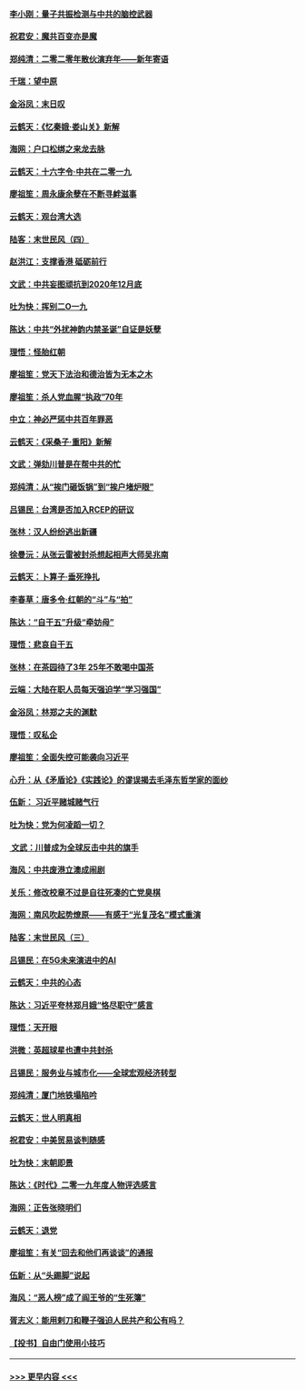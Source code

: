 #### [李小刚：量子共振检测与中共的脑控武器](../pages/nsc993/n11754518.md?t=12301955) 
#### [祝君安：魔共百变亦是魔](../pages/nsc993/n11754469.md?t=12301955) 
#### [郑纯清：二零二零年散伙演弃年——新年寄语](../pages/nsc993/n11754195.md?t=12301955) 
#### [千瑞：望中原](../pages/nsc993/n11754159.md?t=12301955) 
#### [金浴凤：末日叹](../pages/nsc993/n11752359.md?t=12301955) 
#### [云鹤天：《忆秦娥‧娄山关》新解](../pages/nsc993/n11752348.md?t=12301955) 
#### [海网：户口松绑之来龙去脉](../pages/nsc993/n11752328.md?t=12301955) 
#### [云鹤天：十六字令‧中共在二零一九](../pages/nsc993/n11752305.md?t=12301955) 
#### [廖祖笙：周永康余孽在不断寻衅滋事](../pages/nsc993/n11751013.md?t=12301955) 
#### [云鹤天：观台湾大选](../pages/nsc993/n11751007.md?t=12301955) 
#### [陆客：末世民风（四）](../pages/nsc993/n11749203.md?t=12301955) 
#### [赵洪江：支撑香港 砥砺前行](../pages/nsc993/n11748482.md?t=12301955) 
#### [文武：中共妄图顽抗到2020年12月底](../pages/nsc993/n11748446.md?t=12301955) 
#### [吐为快：挥别二O一九](../pages/nsc993/n11748411.md?t=12301955) 
#### [陈达：中共“外扰神韵内禁圣诞”自证是妖孽](../pages/nsc993/n11748226.md?t=12301955) 
#### [理悟：怪胎红朝](../pages/nsc993/n11748206.md?t=12301955) 
#### [廖祖笙：党天下法治和德治皆为无本之木](../pages/nsc993/n11748135.md?t=12301955) 
#### [廖祖笙：杀人党血腥“执政”70年](../pages/nsc993/n11745144.md?t=12301955) 
#### [中立：神必严惩中共百年罪恶](../pages/nsc993/n11744970.md?t=12301955) 
#### [云鹤天：《采桑子‧重阳》新解](../pages/nsc993/n11744948.md?t=12301955) 
#### [文武：弹劾川普是在帮中共的忙](../pages/nsc993/n11744758.md?t=12301955) 
#### [郑纯清：从“挨门砸饭锅”到“挨户堵炉眼”](../pages/nsc993/n11744745.md?t=12301955) 
#### [吕锡民：台湾是否加入RCEP的研议](../pages/nsc993/n11744701.md?t=12301955) 
#### [张林：汉人纷纷逃出新疆](../pages/nsc993/n11743530.md?t=12301955) 
#### [徐曼沅：从张云雷被封杀想起相声大师吴兆南](../pages/nsc993/n11741816.md?t=12301955) 
#### [云鹤天：卜算子‧垂死挣扎](../pages/nsc993/n11739956.md?t=12301955) 
#### [李春草：唐多令‧红朝的“斗”与“拍”](../pages/nsc993/n11739830.md?t=12301955) 
#### [陈达：“自干五”升级“牵妨母”](../pages/nsc993/n11739724.md?t=12301955) 
#### [理悟：悲哀自干五](../pages/nsc993/n11739547.md?t=12301955) 
#### [张林：在茶园待了3年 25年不敢喝中国茶](../pages/nsc993/n11739240.md?t=12301955) 
#### [云端：大陆在职人员每天强迫学“学习强国”](../pages/nsc993/n11738735.md?t=12301955) 
#### [金浴凤：林郑之夫的渊默](../pages/nsc993/n11737735.md?t=12301955) 
#### [理悟：叹私企](../pages/nsc993/n11737715.md?t=12301955) 
#### [廖祖笙：全面失控可能袭向习近平](../pages/nsc993/n11737704.md?t=12301955) 
#### [心升：从《矛盾论》《实践论》的谬误揭去毛泽东哲学家的面纱](../pages/nsc993/n11736962.md?t=12301955) 
#### [伍新： 习近平赌城赌气行](../pages/nsc993/n11736929.md?t=12301955) 
#### [吐为快：党为何凌蹈一切？](../pages/nsc993/n11736915.md?t=12301955) 
#### [ 文武：川普成为全球反击中共的旗手](../pages/nsc993/n11736882.md?t=12301955) 
#### [海风：中共废港立澳成闹剧](../pages/nsc993/n11735857.md?t=12301955) 
#### [关乐：修改校章不过是自往死凑的亡党臭棋](../pages/nsc993/n11735097.md?t=12301955) 
#### [海网：南风吹起势燎原——有感于“光复茂名”模式重演](../pages/nsc993/n11732308.md?t=12301955) 
#### [陆客：末世民风（三）](../pages/nsc993/n11732211.md?t=12301955) 
#### [吕锡民：在5G未来演进中的AI](../pages/nsc993/n11730010.md?t=12301955) 
#### [云鹤天：中共的心态](../pages/nsc993/n11729906.md?t=12301955) 
#### [陈达：习近平夸林郑月娥“恪尽职守”感言](../pages/nsc993/n11729881.md?t=12301955) 
#### [理悟：天开眼](../pages/nsc993/n11729699.md?t=12301955) 
#### [洪微：英超球星也遭中共封杀](../pages/nsc993/n11727243.md?t=12301955) 
#### [吕锡民：服务业与城市化——全球宏观经济转型](../pages/nsc993/n11725845.md?t=12301955) 
#### [郑纯清：厦门地铁塌陷吟](../pages/nsc993/n11725813.md?t=12301955) 
#### [云鹤天：世人明真相](../pages/nsc993/n11725621.md?t=12301955) 
#### [祝君安：中美贸易谈判随感](../pages/nsc993/n11725609.md?t=12301955) 
#### [吐为快：末朝即景](../pages/nsc993/n11723365.md?t=12301955) 
#### [陈达：《时代》二零一九年度人物评选感言](../pages/nsc993/n11723337.md?t=12301955) 
#### [海网：正告张晓明们](../pages/nsc993/n11723228.md?t=12301955) 
#### [云鹤天：退党](../pages/nsc993/n11723056.md?t=12301955) 
#### [廖祖笙：有关“回去和他们再谈谈”的通报](../pages/nsc993/n11722442.md?t=12301955) 
#### [伍新：从“头踢脚”说起](../pages/nsc993/n11722429.md?t=12301955) 
#### [海风：“恶人榜”成了阎王爷的“生死簿”](../pages/nsc993/n11722272.md?t=12301955) 
#### [胥志义：能用剌刀和鞭子强迫人民共产和公有吗？](../pages/nsc993/n11720569.md?t=12301955) 
#### [【投书】自由门使用小技巧](../pages/nsc993/n11720180.md?t=12301955) 

----
#### [ >>> 更早内容 <<< ](../indexes/nsc993-earlier.md)
